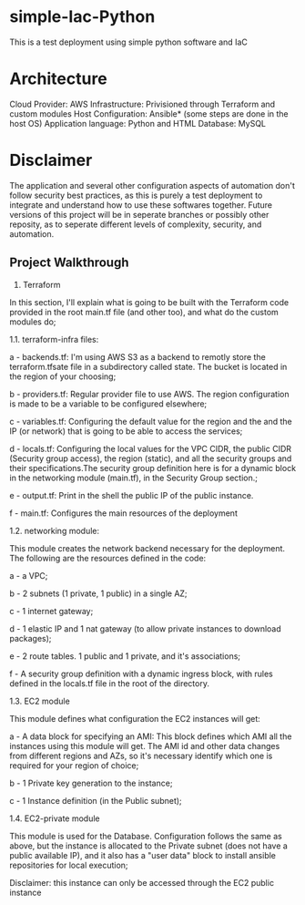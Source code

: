 # simple-Iac-Python
This is a test deployment using simple python software and IaC

# Architecture

Cloud Provider: AWS
Infrastructure: Privisioned through Terraform and custom modules
Host Configuration: Ansible* (some steps are done in the host OS) 
Application language: Python and HTML
Database: MySQL


# Disclaimer

The application and several other configuration aspects of automation don't follow security best practices, as this is purely a test deployment to integrate and understand how to use these softwares together. Future versions of this project will be in seperate branches or possibly other reposity, as to seperate different levels of complexity, security, and automation.

## Project Walkthrough

1) Terraform

In this section, I'll explain what is going to be built with the Terraform code provided in the root main.tf file (and other too), and what do the custom modules do;

1.1. terraform-infra files:
    
a - backends.tf: I'm using AWS S3 as a backend to remotly store the terraform.tfsate file in a subdirectory called state. The bucket is located in the region of your choosing;

b - providers.tf: Regular provider file to use AWS. The region configuration is made to be a variable to be configured elsewhere;

c - variables.tf: Configuring the default value for the region and the and the IP (or network) that is going to be able to access the services;

d - locals.tf: Configuring the local values for the VPC CIDR, the public CIDR (Security group access), the region (static), and all the security groups and their specifications.The security group definition here is for a dynamic block in the networking module (main.tf), in the Security Group section.; 

e - output.tf: Print in the shell the public IP of the public instance.

f - main.tf: Configures the main resources of the deployment


1.2. networking module:

This module creates the network backend necessary for the deployment. The following are the resources defined in the code:

a - a VPC;

b - 2 subnets (1 private, 1 public) in a single AZ;

c - 1 internet gateway;
        
d - 1 elastic IP and 1 nat gateway (to allow private instances to download packages);

e - 2 route tables. 1 public and 1 private, and it's associations;

f - A security group definition with a dynamic ingress block, with rules defined in the locals.tf file in the root of the directory.


1.3. EC2 module

This module defines what configuration the EC2 instances will get:

a - A data block for specifying an AMI: This block defines which AMI all the instances using this module will get. The AMI id and other data changes from different regions and AZs, so it's necessary identify which one is required for your region of choice;

b - 1 Private key generation to the instance;

c - 1 Instance definition (in the Public subnet);

1.4. EC2-private module

This module is used for the Database. Configuration follows the same as above, but the instance is allocated to the Private subnet (does not have a public available IP), and it also has a "user data" block to install ansible repositories for local execution;

Disclaimer: this instance can only be accessed through the EC2 public instance

